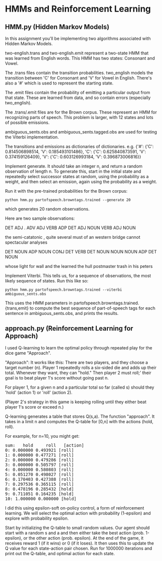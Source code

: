 # HMMs and Reinforcement Learning

## HMM.py (Hidden Markov Models)

In this assignment you'll be implementing two algorithms associated with Hidden Markov Models.

two-english.trans and two-english.emit represent a two-state HMM that was learned from English words. This HMM has two states: Consonant and Vowel.

The .trans files contain the transition probabilities. two_english models the transition between 'C' for Consonant and 'V' for Vowel in English. There's also a '#' which is used to represent the starting state.

The .emit files contain the probability of emitting a particular output from that state. These are learned from data, and so contain errors (especially two_english).

The .trans/.emit files are for the Brown corpus. These represent an HMM for recognizing parts of speech. This problem is larger, with 12 states and lots of possible emissions. 

ambiguous_sents.obs and ambiguous_sents.tagged.obs are used for testing the Viterbi implementation.

The transitions and emissions as dictionaries of dictionaries. e.g. {'#': {'C': 0.814506898514, 'V': 0.185493101486}, 'C': {'C': 0.625840873591, 'V': 0.374159126409}, 'V': {'C': 0.603126993184, 'V': 0.396873006816}}

Implement generate. It should take an integer n, and return a random observation of length n. To generate this, start in the initial state and repeatedly select successor states at random, using the probability as a weight, and then select an emission, again using the probability as a weight.

Run it with the pre-trained probabilities for the Brown corpus:
```
python hmm.py partofspeech.browntags.trained --generate 20
```
which generates 20 random observations.

Here are two sample observations:

DET ADJ . ADV ADJ VERB ADP DET ADJ NOUN VERB ADJ NOUN 

the semi-catatonic , quite several must of an western bridge cannot spectacular analyses 

DET NOUN ADP NOUN CONJ DET VERB DET NOUN NOUN NOUN ADP DET NOUN 

whose light for wall and the learned the hull postmaster trash in his peters

Implement Viterbi. This tells us, for a sequence of observations, the most likely sequence of states.
Run this like so:
```
python hmm.py partofspeech.browntags.trained --viterbi ambiguous_sents.obs
```
This uses the HMM parameters in partofspeech.browntags.trained.{trans,emit} to compute the best sequence of part-of-speech tags for each sentence in ambiguous_sents.obs, and prints the results.

## approach.py (Reinforcement Learning for Approach)

I used Q-learning to learn the optimal policy through repeated play for the dice game "Approach".

"Approach": It works like this: There are two players, and they choose a target number (n). Player 1 repeatedly rolls a six-sided die and adds up their total. Whenever they want, they can "hold." Then player 2 must roll;' their goal is to beat player 1's score without going past n.

For player 1, for a given n and a particular total so far (called s) should they 'hold' (action 1) or 'roll' (action 2).

(Player 2's strategy in this game is keeping rolling until they either beat player 1's score or exceed n.)

Q-learning generates a table that stores Q(s,a). The function "approach". 
It takes in a limit n and computes the Q-table for [0,n] with the actions (hold, roll). 

For example, for n=10, you might get:

<pre>
sum:   hold     roll   [action]
0: 0.000000 0.493921 [roll]
1: 0.000000 0.477271 [roll]
2: 0.000000 0.479286 [roll]
3: 0.000000 0.505797 [roll]
4: 0.000000 0.580803 [roll]
5: 0.051270 0.498027 [roll]
6: 0.170403 0.427388 [roll]
7: 0.297536 0.365115 [roll]
8: 0.478196 0.285432 [hold]
9: 0.711051 0.164235 [hold]
10: 1.000000 0.000000 [hold]
</pre>

I did this using epsilon-soft on-policy control, a form of reinforcement learning. 
We will select the optimal action with probability (1-epsilon) and explore with probability epsilon.

Start by initializing the Q-table to small random values. 
Our agent should start with a random s and a and then either take the best action (prob. 1-epsilon), or the other action (prob. epsilon). At the end of the game, it receives reward 1 (if it wins) or 0 (if it loses). 
It then uses this to update the Q value for each state-action pair chosen. Run for 1000000 iterations and print out the Q-table, and optimal action for each state.

